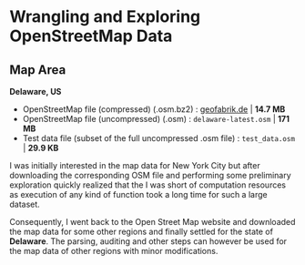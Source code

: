 ﻿# Wrangling and Exploring OpenStreetMap Data

## Map Area

**Delaware, US**

* OpenStreetMap file (compressed) (.osm.bz2) : [geofabrik.de](https://download.geofabrik.de/north-america/us/delaware.html) | **14.7 MB**
* OpenStreetMap file (uncompressed) (.osm) : `delaware-latest.osm` | **171 MB**
* Test data file (subset of the full uncompressed .osm file) : `test_data.osm` | **29.9 KB**

I was initially interested in the map data for New York City but after downloading the corresponding OSM file and performing some preliminary exploration quickly realized that the I was short of computation resources as execution of any kind of function took a long time for such a large dataset.

Consequently, I went back to the Open Street Map website and downloaded the map data for some other regions and finally settled for the state of **Delaware**. The parsing, auditing and other steps can however be used for the map data of other regions with minor modifications.